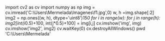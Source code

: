 import cv2 as cv
import numpy as np 
img = cv.imread('C:\\Users\\Mermelada\\Imagenes\\f1.jpg',0)
w, h =img.shape[:2]
img2 = np.ones((w, h), dtype='uint8')*150
for i in range(w):
    for j in range(h):
        img2[int(i*0.5)+100, int(j*0.5)+100] = img[i,j]
cv.imshow('img', img)
cv.imshow('img2', img2)
cv.waitKey(0)
cv.destroyAllWindows()
pwd
'C:\\Users\\Mermelada'